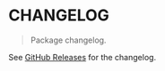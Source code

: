 # CHANGELOG

> Package changelog.

See [GitHub Releases](https://github.com/stdlib-js/utils-compact-adjacency-matrix/releases) for the changelog.